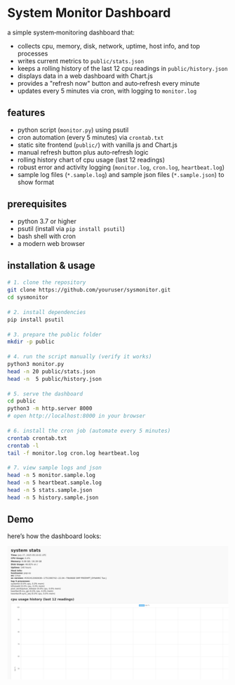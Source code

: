 # System Monitor Dashboard

a simple system‑monitoring dashboard that:

- collects cpu, memory, disk, network, uptime, host info, and top processes
- writes current metrics to `public/stats.json`
- keeps a rolling history of the last 12 cpu readings in `public/history.json`
- displays data in a web dashboard with Chart.js
- provides a "refresh now" button and auto‑refresh every minute
- updates every 5 minutes via cron, with logging to `monitor.log`

## features

- python script (`monitor.py`) using psutil
- cron automation (every 5 minutes) via `crontab.txt`
- static site frontend (`public/`) with vanilla js and Chart.js
- manual refresh button plus auto‑refresh logic
- rolling history chart of cpu usage (last 12 readings)
- robust error and activity logging (`monitor.log`, `cron.log`, `heartbeat.log`)
- sample log files (`*.sample.log`) and sample json files (`*.sample.json`) to show format

## prerequisites

- python 3.7 or higher
- psutil (install via `pip install psutil`)
- bash shell with cron
- a modern web browser

## installation & usage

```bash
# 1. clone the repository
git clone https://github.com/youruser/sysmonitor.git
cd sysmonitor

# 2. install dependencies
pip install psutil

# 3. prepare the public folder
mkdir -p public

# 4. run the script manually (verify it works)
python3 monitor.py
head -n 20 public/stats.json
head -n  5 public/history.json

# 5. serve the dashboard
cd public
python3 -m http.server 8000
# open http://localhost:8000 in your browser

# 6. install the cron job (automate every 5 minutes)
crontab crontab.txt
crontab -l
tail -f monitor.log cron.log heartbeat.log

# 7. view sample logs and json
head -n 5 monitor.sample.log
head -n 5 heartbeat.sample.log
head -n 5 stats.sample.json
head -n 5 history.sample.json
```

## Demo

here’s how the dashboard looks:

![system monitor dashboard screenshot](docs/dashboardScreenshot.png)
